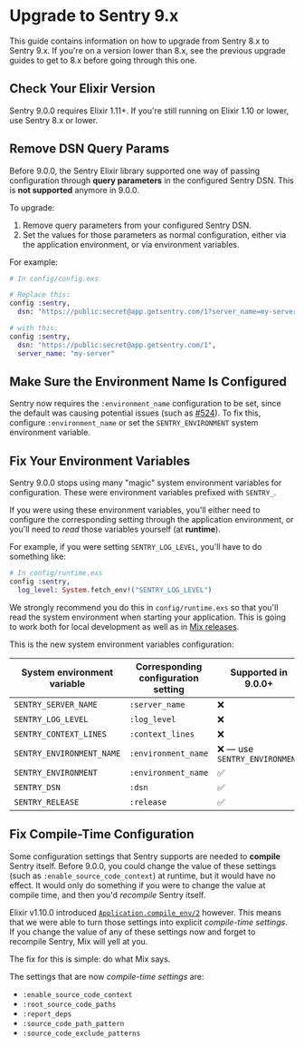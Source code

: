 # Upgrade to Sentry 9.x

This guide contains information on how to upgrade from Sentry 8.x to Sentry 9.x. If you're on a version lower than 8.x, see the previous upgrade guides to get to 8.x before going through this one.

## Check Your Elixir Version

Sentry 9.0.0 requires Elixir 1.11+. If you're still running on Elixir 1.10 or lower, use Sentry 8.x or lower.

## Remove DSN Query Params

Before 9.0.0, the Sentry Elixir library supported one way of passing configuration through **query parameters** in the configured Sentry DSN. This is **not supported** anymore in 9.0.0.

To upgrade:

  1. Remove query parameters from your configured Sentry DSN.
  1. Set the values for those parameters as normal configuration, either via the application environment, or via environment variables.

For example:

```elixir
# In config/config.exs

# Replace this:
config :sentry,
  dsn: "https://public:secret@app.getsentry.com/1?server_name=my-server"

# with this:
config :sentry,
  dsn: "https://public:secret@app.getsentry.com/1",
  server_name: "my-server"
```

## Make Sure the Environment Name Is Configured

Sentry now requires the `:environment_name` configuration to be set, since the default was causing potential issues (such as [#524](https://github.com/getsentry/sentry-elixir/issues/524)). To fix this, configure `:environment_name` or set the `SENTRY_ENVIRONMENT` system environment variable.

## Fix Your Environment Variables

Sentry 9.0.0 stops using many "magic" system environment variables for configuration. These were environment variables prefixed with `SENTRY_`.

If you were using these environment variables, you'll either need to configure the corresponding setting through the application environment, or you'll need to *read* those variables yourself (at **runtime**).

For example, if you were setting `SENTRY_LOG_LEVEL`, you'll have to do something like:

```elixir
# In config/runtime.exs
config :sentry,
  log_level: System.fetch_env!("SENTRY_LOG_LEVEL")
```

We strongly recommend you do this in `config/runtime.exs` so that you'll read the system environment when starting your application. This is going to work both for local development as well as in [Mix releases](https://hexdocs.pm/mix/1.15.4/Mix.Tasks.Release.html).

This is the new system environment variables configuration:

| System environment variable | Corresponding configuration setting | Supported in 9.0.0+           |
| --------------------------- | ----------------------------------- | ----------------------------- |
| `SENTRY_SERVER_NAME`        | `:server_name`                      | ❌                            |
| `SENTRY_LOG_LEVEL`          | `:log_level`                        | ❌                            |
| `SENTRY_CONTEXT_LINES`      | `:context_lines`                    | ❌                            |
| `SENTRY_ENVIRONMENT_NAME`   | `:environment_name`                 | ❌ — use `SENTRY_ENVIRONMENT` |
| `SENTRY_ENVIRONMENT`        | `:environment_name`                 | ✅                            |
| `SENTRY_DSN`                | `:dsn`                              | ✅                            |
| `SENTRY_RELEASE`            | `:release`                          | ✅                            |

## Fix Compile-Time Configuration

Some configuration settings that Sentry supports are needed to **compile** Sentry itself. Before 9.0.0, you could change the value of these settings (such as `:enable_source_code_context`) at runtime, but it would have no effect. It would only do something if you were to change the value at compile time, and then you'd *recompile* Sentry itself.

Elixir v1.10.0 introduced [`Application.compile_env/2`](https://hexdocs.pm/elixir/1.15.4/Application.html#compile_env/2) however. This means that we were able to turn those settings into explicit *compile-time settings*. If you change the value of any of these settings now and forget to recompile Sentry, Mix will yell at you.

The fix for this is simple: do what Mix says.

The settings that are now *compile-time settings* are:

  * `:enable_source_code_context`
  * `:root_source_code_paths`
  * `:report_deps`
  * `:source_code_path_pattern`
  * `:source_code_exclude_patterns`
